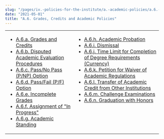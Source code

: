 ```yaml
---
slug: "/pages/iv.-policies-for-the-institute/a.-academic-policies/a.6.-grades-credits-and-academic-policies"
date: "2021-05-01"
title: "A.6. Grades, Credits and Academic Policies"
---
```


<table border="0">

<tbody>

<tr valign="top">

<td>

*   [A.6.a. Grades and Credits](/about/handbook/iv.-policies-for-the-institute/a.-academic-policies/a.6.-grades-credits-and-academic-policies/a.6.a.-grades-and-credits)
*   [A.6.b. Disputed Academic Evaluation Procedures](/about/handbook/iv.-policies-for-the-institute/a.-academic-policies/a.6.-grades-credits-and-academic-policies/a.6.b.-disputed-academic-evaluation-procedures)
*   [A.6.c. Pass/No Pass (P/NP) Option](/about/handbook/iv.-policies-for-the-institute/a.-academic-policies/a.6.-grades-credits-and-academic-policies/a.6.c.-pass-no-pass-p-np-option)
*   [A.6.d. Pass/Fail (P/F) Option](/about/handbook/iv.-policies-for-the-institute/a.-academic-policies/a.6.-grades-credits-and-academic-policies/a.6.d.-pass-fail-p-f-option)
*   [A.6.e. Incomplete Grades](/about/handbook/iv.-policies-for-the-institute/a.-academic-policies/a.6.-grades-credits-and-academic-policies/a.6.e.-incomplete-grades)
*   [A.6.f. Assignment of "In Progress"](/about/handbook/iv.-policies-for-the-institute/a.-academic-policies/a.6.-grades-credits-and-academic-policies/a.6.f.)
*   [A.6.g. Academic Standing](/about/handbook/iv.-policies-for-the-institute/a.-academic-policies/a.6.-grades-credits-and-academic-policies/a.6.g.-academic-standing)

</td>

<td>

*   [A.6.h. Academic Probation](/about/handbook/iv.-policies-for-the-institute/a.-academic-policies/a.6.-grades-credits-and-academic-policies/a.6.h.-academic-probation)
*   [A.6.i. Dismissal](/about/handbook/iv.-policies-for-the-institute/a.-academic-policies/a.6.-grades-credits-and-academic-policies/a.6.i.-dismissal)
*   [A.6.j. Time Limit for Completion of Degree Requirements (Currency)](/about/handbook/iv.-policies-for-the-institute/a.-academic-policies/a.6.-grades-credits-and-academic-policies/a.6.j.-time-limit-for-completion-of-degree-requirements-currency-)
*   [A.6.k. Petition for Waiver of Academic Regulations](/about/handbook/iv.-policies-for-the-institute/a.-academic-policies/a.6.-grades-credits-and-academic-policies/a.6.k.-petition-for-waiver-of-academic-regulations)
*   [A.6.l. Transfer of Academic Credit from Other Institutions](/about/handbook/iv.-policies-for-the-institute/a.-academic-policies/a.6.-grades-credits-and-academic-policies/a.6.l.-transfer-of-academic-credit-from-other-institutions)
*   [A.6.m. Challenge Examinations](/about/handbook/iv.-policies-for-the-institute/a.-academic-policies/a.6.-grades-credits-and-academic-policies/a.6.m.-challenge-examinations)
*   [A.6.n. Graduation with Honors](/about/handbook/iv.-policies-for-the-institute/a.-academic-policies/a.6.-grades-credits-and-academic-policies/a.6.n.-graduation-with-honors)

</td>

</tr>

</tbody>

</table>